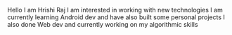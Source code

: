 Hello I am Hrishi Raj
I am interested in working with new technologies
I am currently learning Android dev and have also built some personal projects
I also done Web dev and currently working on my algorithmic skills
